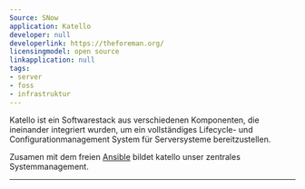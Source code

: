 ```yaml
---
Source: SNow
application: Katello
developer: null
developerlink: https://theforeman.org/
licensingmodel: open source
linkapplication: null
tags:
- server
- foss
- infrastruktur
---
```

Katello ist ein Softwarestack aus verschiedenen Komponenten, die ineinander integriert wurden, um ein vollständiges Lifecycle- und Configurationmanagement System für Serversysteme bereitzustellen.


Zusamen mit dem freien [Ansible](/software/ansible) bildet katello unser zentrales Systemmanagement.
 

---
